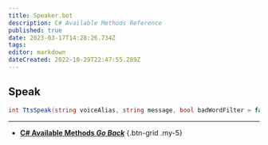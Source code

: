 ```yaml
---
title: Speaker.bot
description: C# Available Methods Reference
published: true
date: 2023-03-17T14:28:26.734Z
tags: 
editor: markdown
dateCreated: 2022-10-29T22:47:55.289Z
---
```


## Speak
```csharp
int TtsSpeak(string voiceAlias, string message, bool badWordFilter = false);
```

---

- [<i class="mdi mdi-chevron-left"></i> **C# Available Methods *Go Back***](/Sub-Actions/Code/CSharp/Available-Methods)
{.btn-grid .my-5}